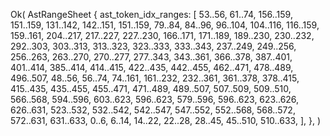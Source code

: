 Ok(
    AstRangeSheet {
        ast_token_idx_ranges: [
            53..56,
            61..74,
            156..159,
            151..159,
            131..142,
            142..151,
            151..159,
            79..84,
            84..96,
            96..104,
            104..116,
            116..159,
            159..161,
            204..217,
            217..227,
            227..230,
            166..171,
            171..189,
            189..230,
            230..232,
            292..303,
            303..313,
            313..323,
            323..333,
            333..343,
            237..249,
            249..256,
            256..263,
            263..270,
            270..277,
            277..343,
            343..361,
            366..378,
            387..401,
            401..414,
            385..414,
            414..415,
            422..435,
            442..455,
            462..471,
            478..489,
            496..507,
            48..56,
            56..74,
            74..161,
            161..232,
            232..361,
            361..378,
            378..415,
            415..435,
            435..455,
            455..471,
            471..489,
            489..507,
            507..509,
            509..510,
            566..568,
            594..596,
            603..623,
            596..623,
            579..596,
            596..623,
            623..626,
            626..631,
            523..532,
            532..542,
            542..547,
            547..552,
            552..568,
            568..572,
            572..631,
            631..633,
            0..6,
            6..14,
            14..22,
            22..28,
            28..45,
            45..510,
            510..633,
        ],
    },
)